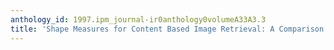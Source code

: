 ```yaml
---
anthology_id: 1997.ipm_journal-ir0anthology0volumeA33A3.3
title: 'Shape Measures for Content Based Image Retrieval: A Comparison'
---
```

